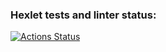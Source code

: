 ### Hexlet tests and linter status:
[![Actions Status](https://github.com/kolmihser/php-project-lvl1/workflows/hexlet-check/badge.svg)](https://github.com/kolmihser/php-project-lvl1/actions)